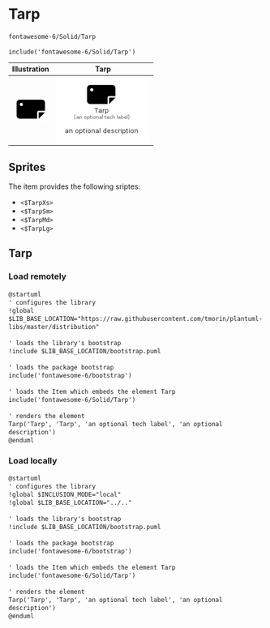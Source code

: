 # Tarp


```text
fontawesome-6/Solid/Tarp
```

```text
include('fontawesome-6/Solid/Tarp')
```



| Illustration | Tarp |
| :---: | :---: |
| ![illustration for Illustration](../../fontawesome-6/Solid/Tarp.png) | ![illustration for Tarp](../../fontawesome-6/Solid/Tarp.Local.png) |



## Sprites
The item provides the following sriptes:

- `<$TarpXs>`
- `<$TarpSm>`
- `<$TarpMd>`
- `<$TarpLg>`





## Tarp

### Load remotely
```plantuml
@startuml
' configures the library
!global $LIB_BASE_LOCATION="https://raw.githubusercontent.com/tmorin/plantuml-libs/master/distribution"

' loads the library's bootstrap
!include $LIB_BASE_LOCATION/bootstrap.puml

' loads the package bootstrap
include('fontawesome-6/bootstrap')

' loads the Item which embeds the element Tarp
include('fontawesome-6/Solid/Tarp')

' renders the element
Tarp('Tarp', 'Tarp', 'an optional tech label', 'an optional description')
@enduml
```

### Load locally
```plantuml
@startuml
' configures the library
!global $INCLUSION_MODE="local"
!global $LIB_BASE_LOCATION="../.."

' loads the library's bootstrap
!include $LIB_BASE_LOCATION/bootstrap.puml

' loads the package bootstrap
include('fontawesome-6/bootstrap')

' loads the Item which embeds the element Tarp
include('fontawesome-6/Solid/Tarp')

' renders the element
Tarp('Tarp', 'Tarp', 'an optional tech label', 'an optional description')
@enduml
```

